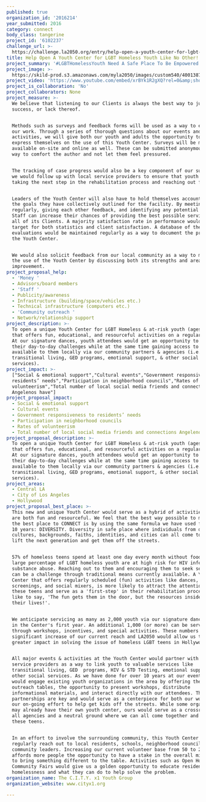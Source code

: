 ```yaml
---
published: true
organization_id: '2016214'
year_submitted: 2016
category: connect
body_class: tangerine
project_id: '6102237'
challenge_url: >-
  https://challenge.la2050.org/entry/help-open-a-youth-center-for-lgbt-homeless-youth-like-no-other!
title: Help Open A Youth Center for LGBT Homeless Youth Like No Other!
project_summary: '#LGBTHomelessYouth Need A Safe Place To Be Empowered In!'
project_image: >-
  https://skild-prod.s3.amazonaws.com/myla2050/images/custom540/4001387745741-team91.jpg
project_video: 'https://www.youtube.com/embed/xrBYk1R2gXQ?rel=0&amp;showinfo=0'
project_is_collaboration: 'No'
project_collaborators: None
project_measure: >-
  We believe that listening to our Clients is always the best way to judge our
  success, or lack thereof.


  Methods such as surveys and feedback forms will be used as a way to evaluate
  our work. Through a series of thorough questions about our events and
  activities, we will give both our youth and adults the opportunity to freely
  express themselves on the use of this Youth Center. Surveys will be made
  available on-site and online as well. These can be submitted anonymously as a
  way to comfort the author and not let them feel pressured.


  The tracking of case progress would also be a key component of our success, as
  we would follow up with local service providers to ensure that youth are
  taking the next step in the rehabilitation process and reaching out for help.


  Leaders of the Youth Center will also have to hold themselves accountable for
  the goals they have collectively outlined for the facility. By meeting
  regularly, giving each other feedback, and identifying any potential issues,
  Staff can increase their chances of providing the best possible service for
  all of its Clients. A majority satisfaction rate in performance would be the
  target for both statistics and client satisfaction. A database of these
  evaluations would be maintained regularly as a way to document the progress of
  the Youth Center.


  We would also solicit feedback from our local community as a way to maximize
  the use of the Youth Center by discussing both its strengths and areas for
  improvement.
project_proposal_help:
  - 'Money '
  - Advisors/board members
  - 'Staff '
  - Publicity/awareness
  - Infrastructure (building/space/vehicles etc.)
  - Technical infrastructure (computers etc.)
  - 'Community outreach '
  - Network/relationship support
project_description: >-
  To open a unique Youth Center for LGBT Homeless & at-risk youth (ages 14-24)
  that offers fun, educational, and resourceful activities on a regular basis.
  At our signature dances, youth attendees would get an opportunity to escape
  their day-to-day challenges while at the same time gaining access to services
  available to them locally via our community partners & agencies (i.e.
  transitional living, GED programs, emotional support, & other social
  services).
project_impact: >-
  ["Social & emotional support","Cultural events","Government responsiveness to
  residents’ needs","Participation in neighborhood councils","Rates of
  volunteerism","Total number of local social media friends and connections
  Angelenos have"]
project_proposal_impact:
  - Social & emotional support
  - Cultural events
  - Government responsiveness to residents’ needs
  - Participation in neighborhood councils
  - Rates of volunteerism
  - Total number of local social media friends and connections Angelenos have
project_proposal_description: >-
  To open a unique Youth Center for LGBT Homeless & at-risk youth (ages 14-24)
  that offers fun, educational, and resourceful activities on a regular basis.
  At our signature dances, youth attendees would get an opportunity to escape
  their day-to-day challenges while at the same time gaining access to services
  available to them locally via our community partners & agencies (i.e.
  transitional living, GED programs, emotional support, & other social
  services).
project_areas:
  - Central LA
  - City of Los Angeles
  - Hollywood
project_proposal_best_place: >-
  This new and unique Youth Center would serve as a hybrid of activities that
  are both fun and resourceful. We feel that the best way possible to make L.A.
  the best place to CONNECT is by using the same formula we have used for over
  10 years: DIVERSITY. Diversity in safe place where individuals from different
  cultures, backgrounds, faiths, identities, and cities can all come together to
  lift the next generation and get them off the streets.


  57% of homeless teens spend at least one day every month without food and a
  large percentage of LGBT homeless youth are at high risk for HIV infection &
  substance abuse. Reaching out to them and encouraging them to seek services
  can be a challenge through traditional means currently available. A Youth
  Center that offers regularly scheduled (fun) activities like dances, movie
  screenings, and social mixers, is more likely to attract the attention of
  these teens and serve as a 'first-step' in their rehabilitation process. As we
  like to say, 'The fun gets them in the door, but the resources inside can save
  their lives!'.


  We anticipate servicing as many as 2,000 youth via our signature dances alone
  in the Center's first year. An additional 1,000 (or more) can be serviced
  through workshops, incentives, and special activities. These numbers are a
  significant increase of our current reach and LA2050 would allow us to have a
  greater impact in solving the issue of homeless LGBT teens in Hollywood. 


  All major events & activities at the Youth Center would partner with local
  service providers as a way to link youth to valuable services like
  transitional living, GED  programs, HIV & STD Testing, emotional support, &
  other social services. As we have done for over 10 years at our events, we
  would engage existing youth organizations in the area by offering them
  outreach tables, the opportunity to present workshops, distribute
  informational materials, and interact directly with our attendees. These
  partnerships are key and would serve as a centerpiece for both our work and
  our on-going effort to help get kids off the streets. While some organizations
  may already have their own youth center, ours would serve as a crossroads for
  all agencies and a neutral ground where we can all come together and service
  these teens.


  In an effort to involve the surrounding community, this Youth Center would
  regularly reach out to local residents, schools, neighborhood councils, and
  community leaders. Increasing our current volunteer base from 50 to 200
  affords more people the opportunity to have a stake in the overall mission and
  to bring something different to the table. Activities such as Open Houses and
  Community Fairs would give us a golden opportunity to educate residents on
  homelessness and what they can do to help solve the problem.
organization_name: The C.I.T.Y. x1 Youth Group
organization_website: www.cityx1.org

---
```

